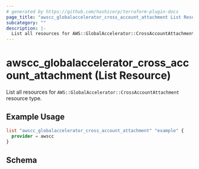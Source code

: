 ```yaml
---
# generated by https://github.com/hashicorp/terraform-plugin-docs
page_title: "awscc_globalaccelerator_cross_account_attachment List Resource - terraform-provider-awscc"
subcategory: ""
description: |-
  List all resources for AWS::GlobalAccelerator::CrossAccountAttachment resource type.
---
```


# awscc_globalaccelerator_cross_account_attachment (List Resource)

List all resources for `AWS::GlobalAccelerator::CrossAccountAttachment` resource type.

## Example Usage

```terraform
list "awscc_globalaccelerator_cross_account_attachment" "example" {
  provider = awscc
}
```

<!-- schema generated by tfplugindocs -->
## Schema
